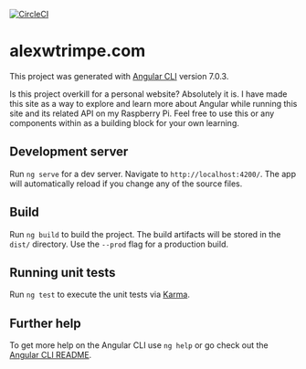 [![CircleCI](https://circleci.com/gh/awtrimpe/angular-alexwtrimpe.com.svg?style=svg)](https://circleci.com/gh/awtrimpe/angular-alexwtrimpe.com)

# alexwtrimpe.com

This project was generated with [Angular CLI](https://github.com/angular/angular-cli) version 7.0.3.

Is this project overkill for a personal website? Absolutely it is. I have made
this site as a way to explore and learn more about Angular while running this site
and its related API on my Raspberry Pi. Feel free to use this or any components
within as a building block for your own learning.

## Development server

Run `ng serve` for a dev server. Navigate to `http://localhost:4200/`. The app will automatically reload if you change any of the source files.

## Build

Run `ng build` to build the project. The build artifacts will be stored in the `dist/` directory. Use the `--prod` flag for a production build.

## Running unit tests

Run `ng test` to execute the unit tests via [Karma](https://karma-runner.github.io).

## Further help

To get more help on the Angular CLI use `ng help` or go check out the [Angular CLI README](https://github.com/angular/angular-cli/blob/master/README.md).

